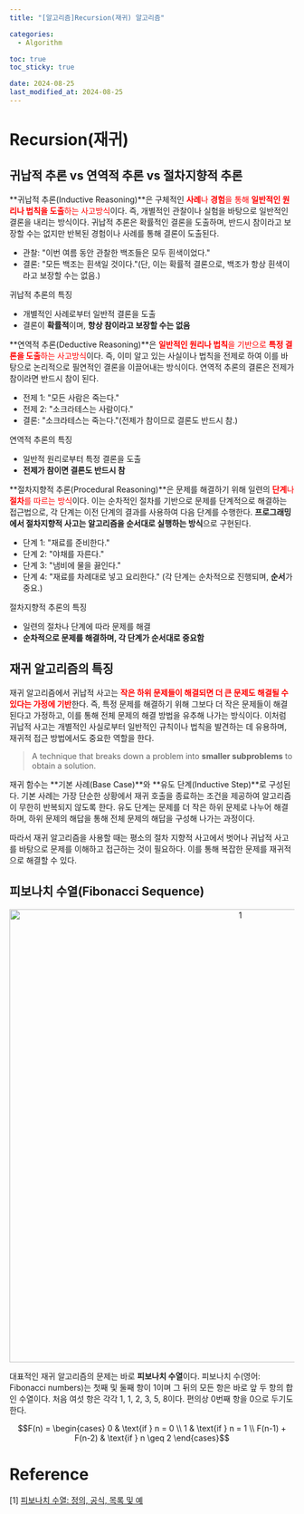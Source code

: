```yaml
---
title: "[알고리즘]Recursion(재귀) 알고리즘"

categories: 
  - Algorithm

toc: true
toc_sticky: true

date: 2024-08-25
last_modified_at: 2024-08-25 
---
```


# Recursion(재귀)
## 귀납적 추론 vs 연역적 추론 vs 절차지향적 추론
**귀납적 추론(Inductive Reasoning)**은 구체적인 <span style="color:red">**사례**나 **경험**을 통해 **일반적인 원리나 법칙을 도출**하는 사고방식</span>이다. 즉, 개별적인 관찰이나 실험을 바탕으로 일반적인 결론을 내리는 방식이다. 귀납적 추론은 확률적인 결론을 도출하며, 반드시 참이라고 보장할 수는 없지만 반복된 경험이나 사례를 통해 결론이 도출된다.

- 관찰: "이번 여름 동안 관찰한 백조들은 모두 흰색이었다."
- 결론: "모든 백조는 흰색일 것이다."(단, 이는 확률적 결론으로, 백조가 항상 흰색이라고 보장할 수는 없음.)

귀납적 추론의 특징
- 개별적인 사례로부터 일반적 결론을 도출
- 결론이 **확률적**이며, **항상 참이라고 보장할 수는 없음**


**연역적 추론(Deductive Reasoning)**은 <span style="color:red">**일반적인 원리나 법칙**을 기반으로 **특정 결론을 도출**하는 사고방식</span>이다. 즉, 이미 알고 있는 사실이나 법칙을 전제로 하여 이를 바탕으로 논리적으로 필연적인 결론을 이끌어내는 방식이다. 연역적 추론의 결론은 전제가 참이라면 반드시 참이 된다.

- 전제 1: "모든 사람은 죽는다."
- 전제 2: "소크라테스는 사람이다."
- 결론: "소크라테스는 죽는다."(전제가 참이므로 결론도 반드시 참.)

연역적 추론의 특징
- 일반적 원리로부터 특정 결론을 도출
- **전제가 참이면 결론도 반드시 참**

**절차지향적 추론(Procedural Reasoning)**은 문제를 해결하기 위해 일련의 <span style="color:red">**단계**나 **절차**를 따르는 방식</span>이다. 이는 순차적인 절차를 기반으로 문제를 단계적으로 해결하는 접근법으로, 각 단계는 이전 단계의 결과를 사용하여 다음 단계를 수행한다. **프로그래밍에서 절차지향적 사고는 알고리즘을 순서대로 실행하는 방식**으로 구현된다.

- 단계 1: "재료를 준비한다."
- 단계 2: "야채를 자른다."
- 단계 3: "냄비에 물을 끓인다."
- 단계 4: "재료를 차례대로 넣고 요리한다." (각 단계는 순차적으로 진행되며, **순서**가 중요.)

절차지향적 추론의 특징
- 일련의 절차나 단계에 따라 문제를 해결
- **순차적으로 문제를 해결하며, 각 단계가 순서대로 중요함**

## 재귀 알고리즘의 특징
재귀 알고리즘에서 귀납적 사고는 <span style="color:red">**작은 하위 문제들이 해결되면 더 큰 문제도 해결될 수 있다는 가정에 기반**</span>한다. 즉, 특정 문제를 해결하기 위해 그보다 더 작은 문제들이 해결된다고 가정하고, 이를 통해 전체 문제의 해결 방법을 유추해 나가는 방식이다. 이처럼 귀납적 사고는 개별적인 사실로부터 일반적인 규칙이나 법칙을 발견하는 데 유용하며, 재귀적 접근 방법에서도 중요한 역할을 한다. 

> A technique that breaks down a problem into **smaller subproblems** to obtain a solution.

재귀 함수는 **기본 사례(Base Case)**와 **유도 단계(Inductive Step)**로 구성된다. 기본 사례는 가장 단순한 상황에서 재귀 호출을 종료하는 조건을 제공하여 알고리즘이 무한히 반복되지 않도록 한다. 유도 단계는 문제를 더 작은 하위 문제로 나누어 해결하며, 하위 문제의 해답을 통해 전체 문제의 해답을 구성해 나가는 과정이다.

따라서 재귀 알고리즘을 사용할 때는 평소의 절차 지향적 사고에서 벗어나 귀납적 사고를 바탕으로 문제를 이해하고 접근하는 것이 필요하다. 이를 통해 복잡한 문제를 재귀적으로 해결할 수 있다.

## 피보나치 수열(Fibonacci Sequence)
<p align="center">
<img width="800" alt="1" src="https://github.com/user-attachments/assets/02bbf5e6-86e4-4214-bb2c-364f62791c42">
</p>

대표적인 재귀 알고리즘의 문제는 바로 **피보나치 수열**이다. 피보나치 수(영어: Fibonacci numbers)는 첫째 및 둘째 항이 1이며 그 뒤의 모든 항은 바로 앞 두 항의 합인 수열이다. 처음 여섯 항은 각각 1, 1, 2, 3, 5, 8이다. 편의상 0번째 항을 0으로 두기도 한다.

<center>$$F(n) = 
\begin{cases} 
0 & \text{if } n = 0 \\
1 & \text{if } n = 1 \\
F(n-1) + F(n-2) & \text{if } n \geq 2 
\end{cases}$$</center>

# Reference
\[1\] [피보나치 수열: 정의, 공식, 목록 및 예](https://www.geeksforgeeks.org/fibonacci-sequence/)

